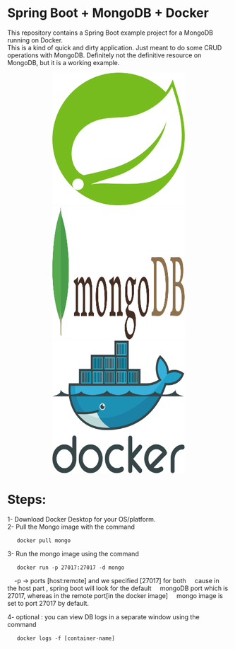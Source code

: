 # Spring Boot + MongoDB + Docker
This repository contains a Spring Boot example project for a MongoDB running on Docker.  
This is a kind of quick and dirty application. Just meant to do some CRUD
operations with MongoDB. Definitely not the definitive resource on MongoDB, but
it is a working example.

<p align="center">
  <img src="src/main/resources/static/images/spring.svg" width="300" height="300"/>
  <img src="src/main/resources/static/images/mongodb.svg" width="300" height="300"/>
  <img src="src/main/resources/static/images/docker.svg" width="300" height="300"/>
</p>

# Steps:

1- Download Docker Desktop for your OS/platform.  
2- Pull the Mongo image with the command 
```
   docker pull mongo
```
3- Run the mongo image using the command 
```
   docker run -p 27017:27017 -d mongo
```  
&nbsp;&nbsp;&nbsp;&nbsp;-p -> ports [host:remote] and we specified [27017] for both
&nbsp;&nbsp;&nbsp;&nbsp;cause in the host part , spring boot will look for the default 
&nbsp;&nbsp;&nbsp;&nbsp;mongoDB port which is 27017, whereas in the remote port[in the docker image]
&nbsp;&nbsp;&nbsp;&nbsp;mongo image is set to port 27017 by default.  
 
4- optional : you can view DB logs in a separate window using the command
```
   docker logs -f [container-name]   
```
